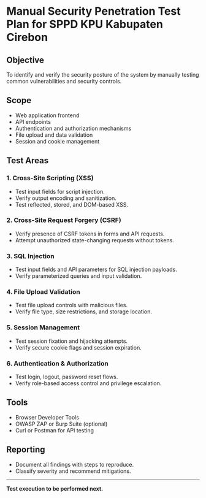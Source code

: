 # Manual Security Penetration Test Plan for SPPD KPU Kabupaten Cirebon

## Objective
To identify and verify the security posture of the system by manually testing common vulnerabilities and security controls.

## Scope
- Web application frontend
- API endpoints
- Authentication and authorization mechanisms
- File upload and data validation
- Session and cookie management

## Test Areas

### 1. Cross-Site Scripting (XSS)
- Test input fields for script injection.
- Verify output encoding and sanitization.
- Test reflected, stored, and DOM-based XSS.

### 2. Cross-Site Request Forgery (CSRF)
- Verify presence of CSRF tokens in forms and API requests.
- Attempt unauthorized state-changing requests without tokens.

### 3. SQL Injection
- Test input fields and API parameters for SQL injection payloads.
- Verify parameterized queries and input validation.

### 4. File Upload Validation
- Test file upload controls with malicious files.
- Verify file type, size restrictions, and storage location.

### 5. Session Management
- Test session fixation and hijacking attempts.
- Verify secure cookie flags and session expiration.

### 6. Authentication & Authorization
- Test login, logout, password reset flows.
- Verify role-based access control and privilege escalation.

## Tools
- Browser Developer Tools
- OWASP ZAP or Burp Suite (optional)
- Curl or Postman for API testing

## Reporting
- Document all findings with steps to reproduce.
- Classify severity and recommend mitigations.

---

**Test execution to be performed next.**
